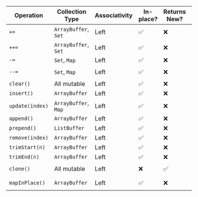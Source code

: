 
| Operation         | Collection Type      | Associativity | In-place? | Returns New? | Example Usage                                |
|------------------|----------------------|---------------|-----------|---------------|----------------------------------------------|
| `+=`             | `ArrayBuffer`, `Set` | Left          | ✅        | ❌            | `buf += 5`                                    |
| `++=`            | `ArrayBuffer`, `Set` | Left          | ✅        | ❌            | `buf ++= Seq(1, 2, 3)`                        |
| `-=`             | `Set`, `Map`         | Left          | ✅        | ❌            | `set -= 3`                                    |
| `--=`            | `Set`, `Map`         | Left          | ✅        | ❌            | `map --= Seq("a", "b")`                       |
| `clear()`        | All mutable          | Left          | ✅        | ❌            | `buf.clear()`                                 |
| `insert()`       | `ArrayBuffer`        | Left          | ✅        | ❌            | `buf.insert(1, 10)`                           |
| `update(index)`  | `ArrayBuffer`, `Map` | Left          | ✅        | ❌            | `buf(2) = 100`                                |
| `append()`       | `ArrayBuffer`        | Left          | ✅        | ❌            | `buf.append(7)`                               |
| `prepend()`      | `ListBuffer`         | Left          | ✅        | ❌            | `lstBuf.prepend(0)`                           |
| `remove(index)`  | `ArrayBuffer`        | Left          | ✅        | ❌            | `buf.remove(1)`                               |
| `trimStart(n)`   | `ArrayBuffer`        | Left          | ✅        | ❌            | `buf.trimStart(2)`                            |
| `trimEnd(n)`     | `ArrayBuffer`        | Left          | ✅        | ❌            | `buf.trimEnd(2)`                              |
| `clone()`        | All mutable          | Left          | ❌        | ✅            | `val copy = buf.clone()`                      |
| `mapInPlace()`   | `ArrayBuffer`        | Left          | ✅        | ❌            | `buf.mapInPlace(_ * 2)`                       |
